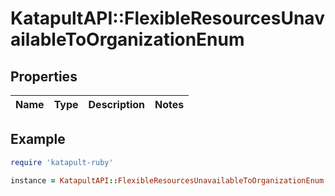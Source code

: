 # KatapultAPI::FlexibleResourcesUnavailableToOrganizationEnum

## Properties

| Name | Type | Description | Notes |
| ---- | ---- | ----------- | ----- |

## Example

```ruby
require 'katapult-ruby'

instance = KatapultAPI::FlexibleResourcesUnavailableToOrganizationEnum.new()
```

